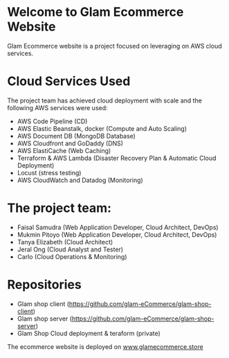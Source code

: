# Welcome to Glam Ecommerce Website

Glam Ecommerce website is a project focused on leveraging on AWS cloud services.

# Cloud Services Used

The project team has achieved cloud deployment with scale and the following AWS services were used:
- AWS Code Pipeline (CD)
- AWS Elastic Beanstalk, docker (Compute and Auto Scaling)
- AWS Document DB (MongoDB Database)
- AWS Cloudfront and GoDaddy (DNS)
- AWS ElastiCache (Web Caching)
- Terraform  & AWS Lambda (Disaster Recovery Plan & Automatic Cloud Deployment)
- Locust (stress testing)
- AWS CloudWatch and Datadog (Monitoring)

# The project team:
- Faisal Samudra (Web Application Developer, Cloud Architect, DevOps)
- Mukmin Pitoyo (Web Application Developer, Cloud Architect, DevOps)
- Tanya Elizabeth (Cloud Architect)
- Jeral Ong (Cloud Analyst and Tester)
- Carlo (Cloud Operations & Monitoring)

# Repositories
- Glam shop client (https://github.com/glam-eCommerce/glam-shop-client)
- Glam shop server (https://github.com/glam-eCommerce/glam-shop-server)
- Glam Shop Cloud deployment & teraform (private)

The ecommerce website is deployed on www.glamecommerce.store
